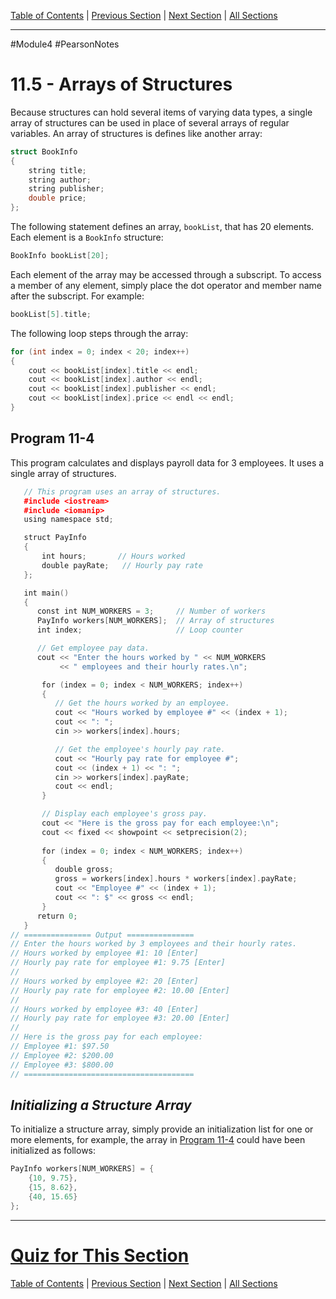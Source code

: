 [Table of Contents](/README.md) | [Previous Section](11.4%20-%20Initializing%20a%20Structure.md) | [Next Section](11.6%20-%20Focus%20on%20Software%20Engineering%20-%20Nested%20Structures.md) | [All Sections](/Module%204/Pearson%20Notes/)<br />
***
#Module4 #PearsonNotes 
# 11.5 - Arrays of Structures
Because structures can hold several items of varying data types, a single array of structures can be used in place of several arrays of regular variables.
An array of structures is defines like another array:
```c++
struct BookInfo
{
	string title;
	string author;
	string publisher;
	double price;
};
```

The following statement defines an array, `bookList`, that has 20 elements. Each element is a `BookInfo` structure:
```c++
BookInfo bookList[20];
```

Each element of the array may be accessed through a subscript. To access a member of any element, simply place the dot operator and member name after the subscript. For example:
```c++
bookList[5].title;
```

The following loop steps through the array:
```c++
for (int index = 0; index < 20; index++)
{
	cout << bookList[index].title << endl;
	cout << bookList[index].author << endl;
	cout << bookList[index].publisher << endl;
	cout << bookList[index].price << endl << endl;
}
```

## Program 11-4
This program calculates and displays payroll data for 3 employees. It uses a single array of structures.
```c++
   // This program uses an array of structures. 
   #include <iostream> 
   #include <iomanip> 
   using namespace std; 

   struct PayInfo 
   {
       int hours;       // Hours worked 
       double payRate;   // Hourly pay rate
   };

   int main()
   {
      const int NUM_WORKERS = 3;     // Number of workers
      PayInfo workers[NUM_WORKERS];  // Array of structures
      int index;                     // Loop counter

      // Get employee pay data.
      cout << "Enter the hours worked by " << NUM_WORKERS
           << " employees and their hourly rates.\n";

       for (index = 0; index < NUM_WORKERS; index++)
       {
          // Get the hours worked by an employee.
          cout << "Hours worked by employee #" << (index + 1);
          cout << ": ";
          cin >> workers[index].hours;

          // Get the employee's hourly pay rate.
          cout << "Hourly pay rate for employee #";
          cout << (index + 1) << ": ";
          cin >> workers[index].payRate;
          cout << endl;
       }

       // Display each employee's gross pay.
       cout << "Here is the gross pay for each employee:\n";
       cout << fixed << showpoint << setprecision(2);
       
       for (index = 0; index < NUM_WORKERS; index++)
       {
          double gross;
          gross = workers[index].hours * workers[index].payRate;
          cout << "Employee #" << (index + 1);
          cout << ": $" << gross << endl;
       }
      return 0;
   }
// =============== Output ===============
// Enter the hours worked by 3 employees and their hourly rates.
// Hours worked by employee #1: 10 [Enter]
// Hourly pay rate for employee #1: 9.75 [Enter]
//
// Hours worked by employee #2: 20 [Enter]
// Hourly pay rate for employee #2: 10.00 [Enter]
//
// Hours worked by employee #3: 40 [Enter]
// Hourly pay rate for employee #3: 20.00 [Enter]
//
// Here is the gross pay for each employee:
// Employee #1: $97.50
// Employee #2: $200.00
// Employee #3: $800.00
// ======================================
```

## *Initializing a Structure Array*
To initialize a structure array, simply provide an initialization list for one or more elements, for example, the array in [Program 11-4](#Program-11-4) could have been initialized as follows:
```c++
PayInfo workers[NUM_WORKERS] = {
	{10, 9.75},
	{15, 8.62},
	{40, 15.65}
};
```
***
# [Quiz for This Section](!%20Unit%2011%20Answers.md#Quiz-11-5)
[Table of Contents](/README.md) | [Previous Section](11.4%20-%20Initializing%20a%20Structure.md) | [Next Section](11.6%20-%20Focus%20on%20Software%20Engineering%20-%20Nested%20Structures.md) | [All Sections](/Module%204/Pearson%20Notes/)